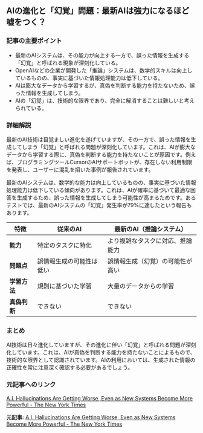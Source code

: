 ## AIの進化と「幻覚」問題：最新AIは強力になるほど嘘をつく？

### 記事の主要ポイント

* 最新のAIシステムは、その能力が向上する一方で、誤った情報を生成する「幻覚」と呼ばれる現象が深刻化している。
* OpenAIなどの企業が開発した「推論」システムは、数学的スキルは向上しているものの、事実に基づいた情報処理能力は低下している。
* AIは膨大なデータから学習するが、真偽を判断する能力を持たないため、誤った情報を生成してしまう。
* AIの「幻覚」は、技術的な限界であり、完全に解消することは難しいと考えられている。

### 詳細解説

最新のAI技術は目覚ましい進化を遂げていますが、その一方で、誤った情報を生成してしまう「幻覚」と呼ばれる問題が深刻化しています。これは、AIが膨大なデータから学習する際に、真偽を判断する能力を持たないことが原因です。例えば、プログラミングツールCursorのAIサポートボットが、存在しない利用制限を発表し、ユーザーに混乱を招いた事例が報告されています。

最新のAIシステムは、数学的な能力は向上しているものの、事実に基づいた情報処理能力は低下している傾向があります。これは、AIが確率に基づいて最適な回答を生成するため、誤った情報を生成してしまう可能性が高まるためです。あるテストでは、最新のAIシステムの「幻覚」発生率が79%に達したという報告もあります。

| 特徴 | 従来のAI | 最新のAI（推論システム） |
|---|---|---|
| **能力** | 特定のタスクに特化 | より複雑なタスクに対応、推論能力 |
| **問題点** | 誤情報生成の可能性は低い | 誤情報生成（幻覚）の可能性が高い |
| **学習方法** | 規則に基づいた学習 | 大量のデータからの学習 |
| **真偽判断** | できない | できない |

### まとめ

AI技術は日々進化していますが、その進化に伴い「幻覚」と呼ばれる問題が深刻化しています。これは、AIが真偽を判断する能力を持たないことによるもので、技術的な限界として認識されています。AIの利用においては、生成された情報の正確性を常に注意深く確認する必要があるでしょう。

### 元記事へのリンク

[A.I. Hallucinations Are Getting Worse, Even as New Systems Become More Powerful - The New York Times](https://www.nytimes.com/2024/05/05/technology/ai-hallucinations.html)


**元記事:** [A.I. Hallucinations Are Getting Worse, Even as New Systems Become More Powerful - The New York Times](https://www.nytimes.com/2025/05/05/technology/ai-hallucinations-chatgpt-google.html)